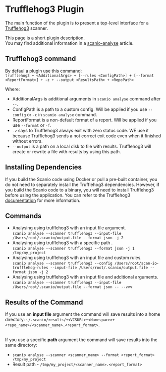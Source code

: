 # Trufflehog3 Plugin
The main function of the plugin is to present a top-level interface for a [Trufflehog3](https://github.com/feeltheajf/trufflehog3) scanner. 

This page is a short plugin description.<br>
You may find additional information in a [scanio-analyse](../../docs/scanio-analyse.md) article.

## Trufflehog3 command
By defaul a plugin use this command:<br>
```trufflehog3 + <AdditionalArgs> + [--rules <ConfigPath>] + [--format <ReportFormat>] + -z + --output <ResultsPath> + <RepoPath>```<br>

Where:
* AdditionalArgs is additional arguments in ```scanio analyse``` command after ```--```.
* ConfigPath is a path to a custom config. Will be applied if you use ```--config``` or ```-c``` in ```scanio analyse``` command.
* ReportFormat is a non-default format of a report. Will be applied if you use ```--format``` or ```-f```. 
* ```-z``` says to Trufflehog3 always exit with zero status code. WE use it because Trufflehog3 sends a not correct exit code even when it finished without errors. 
* ```--output``` is a path on a local disk to file with results. Trufflehog3 will create or rewrite a file with results by using this path.

## Installing Dependencies
If you build the Scanio code using Docker or pull a pre-built container, you do not need to separately install the Trufflehog3 dependencies. However, if you build the Scanio code to a binary, you will need to install Trufflehog3 before using the application.
You can refer to the Trufflehog3 [documentation](https://github.com/feeltheajf/trufflehog3#installation) for more information.

## Commands
* Analysing using trufflehog3 with an input file argument.<br>
```scanio analyse --scanner trufflehog3 --input-file /Users/root/.scanio/output.file --format json -j 2```
* Analysing using trufflehog3 with a specific path .<br>
```scanio analyse --scanner trufflehog3 --format json -j 1 /tmp/my_project```
* Analysing using trufflehog3 with an input file and custom rules.<br>
```scanio analyse --scanner trufflehog3 --config /Users/root/scan-io-trufflehog-rules --input-file /Users/root/.scanio/output.file --format json -j 2```
* Analysing using trufflehog3 with an input file and additional arguments.<br>
```scanio analyse --scanner trufflehog3 --input-file /Users/root/.scanio/output.file --format json -- --vvv```

## Results of the Command
If you use an **input file** argument the command will save results into a home directory: ```~/.scanio/results/+<VCSURL>+<Namespace>+<repo_name>/<scanner_name>.<report_format>```.<br><br>

If you use a specific **path** argument the command will save results into the same directory:<br>
* ```scanio analyse --scanner <scanner_name> --format <report_format> /tmp/my_project```
* Result path - ```/tmp/my_project/<scanner_name>.<report_format>```

